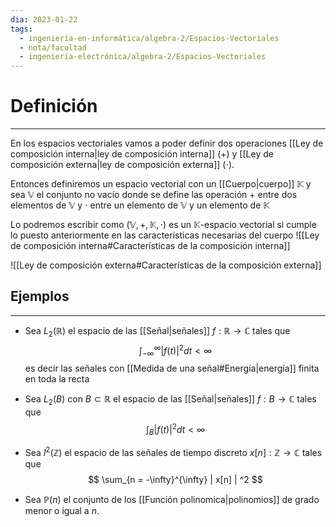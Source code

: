 ```yaml
---
dia: 2023-01-22
tags:
  - ingeniería-en-informática/algebra-2/Espacios-Vectoriales
  - nota/facultad
  - ingeniería-electrónica/algebra-2/Espacios-Vectoriales
---
```

# Definición
---
En los espacios vectoriales vamos a poder definir dos operaciones [[Ley de composición interna|ley de composición interna]] ($+$) y [[Ley de composición externa|ley de composición externa]] ($\cdot$). 

Entonces definiremos un espacio vectorial con un [[Cuerpo|cuerpo]] $\mathbb{K}$ y sea $\mathbb{V}$ el conjunto no vacío donde se define las operación $+$ entre dos elementos de $\mathbb{V}$ y $\cdot$ entre un elemento de $\mathbb{V}$ y un elemento de $\mathbb{K}$

Lo podremos escribir como $(\mathbb{V}, +, \mathbb{K}, \cdot)$ es un $\mathbb{K}$-espacio vectorial si cumple lo puesto anteriormente en las características necesarias del cuerpo
![[Ley de composición interna#Características de la composición interna]]

![[Ley de composición externa#Características de la composición externa]]

## Ejemplos
---
* Sea $L_2(\mathbb{R})$ el espacio de las [[Señal|señales]] $f : \mathbb{R} \to \mathbb{C}$ tales que $$ \int_{- \infty}^{\infty} | f(t) |^2 dt < \infty $$ es decir las señales con [[Medida de una señal#Energía|energía]] finita en toda la recta
  
* Sea $L_2(B)$ con $B \subset \mathbb{R}$ el espacio de las [[Señal|señales]] $f : B \to \mathbb{C}$ tales que $$ \int_B | f(t) |^2 dt < \infty $$
* Sea $l^2(\mathbb{Z})$ el espacio de las señales de tiempo discreto $x[n] : \mathbb{Z} \to \mathbb{C}$ tales que $$ \sum_{n = -\infty}^{\infty} | x[n] | ^2 $$
* Sea $\mathbb{P}(n)$ el conjunto de los [[Función polinomica|polinomios]] de grado menor o igual a $n$.